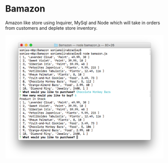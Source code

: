 # Bamazon

Amazon like store using Inquirer, MySql and Node which will take in orders from customers and deplete store inventory.


![Terminal](BamazonTerminal.png)

